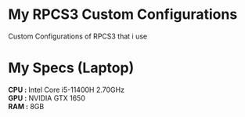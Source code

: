 # My RPCS3 Custom Configurations
Custom Configurations of RPCS3 that i use

# My Specs (Laptop)
**CPU :** Intel Core i5-11400H 2.70GHz <br>
**GPU :** NVIDIA GTX 1650 <br>
**RAM :** 8GB <br>

